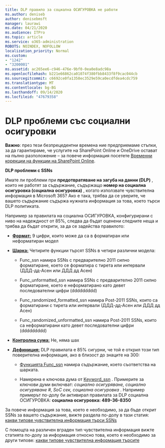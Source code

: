 ```yaml
---
title: DLP правило за социална ОСИГУРОВКА не работи
ms.author: deniseb
author: denisebmsft
manager: laurawi
ms.date: 04/21/2020
ms.audience: ITPro
ms.topic: article
ms.service: o365-administration
ROBOTS: NOINDEX, NOFOLLOW
localization_priority: Normal
ms.custom:
- "1242"
- "3200001"
ms.assetid: ac265ee6-c946-476e-9bf0-0ea0e8adc98a
ms.openlocfilehash: b221e66862ca01074f380fbb8433f8f9cac044cb
ms.sourcegitcommit: c6692ce0fa1358ec3529e59ca0ecdfdea4cdc759
ms.translationtype: MT
ms.contentlocale: bg-BG
ms.lasthandoff: 09/14/2020
ms.locfileid: "47679358"
---
```

# <a name="dlp-issues-with-social-security-numbers"></a>DLP проблеми със социални осигуровки

**Важно**: през тези безпрецедентни времена ние предприемаме стъпки, за да гарантираме, че услугите на SharePoint Online и OneDrive остават на пълно разположение – за повече информация посетете [Временни корекции на функции на SharePoint Online](https://aka.ms/ODSPAdjustments).

**DLP проблеми с SSNs**

Имате ли проблеми при **предотвратяване на загуба на данни (DLP)** , които не работят за съдържание, съдържащо **номер на социална осигуровка (социална осигуровка)** , когато използвате чувствителна информация в Microsoft 365? Ако е така, трябва да се уверите, че вашето съдържание съдържа нужната информация за това, което търси DLP политиката. 
  
Например за правилата на социална ОСИГУРОВКА, конфигурирани с ниво на надеждност от 85%, следва да бъдат оценени следните неща и трябва да бъдат открити, за да се задейства правилото:
  
- **[Формат:](https://docs.microsoft.com/microsoft-365/compliance/sensitive-information-type-entity-definitions#format-80)** 9 цифри, които може да са в форматиран или неформатиран модел

- **[Шарка:](https://msconnect.microsoft.com/https:/docs.microsoft.com/office365/securitycompliance/what-the-sensitive-information-types-look-for#pattern-80)** Четирите функции търсят SSNs в четири различни модела:

  - Func_ssn намира SSNs с предварително 2011 силно форматиране, което се форматира с тирета или интервали (ДДД-дд-Асен или ДДД дд Асен)

  - Func_unformatted_ssn намира SSNs с предварително 2011 силно форматиране, което е неформатирано като девет последователни цифри (ddddddddd)

  - Func_randomized_formatted_ssn намира Post-2011 SSNs, които са форматирани с тирета или интервали (ДДД-дд-Асен или ДДД дд Асен)

  - Func_randomized_unformatted_ssn намира Post-2011 SSNs, които са неформатирани като девет последователни цифри (ddddddddd)

- **[Контролна сума:](https://docs.microsoft.com/microsoft-365/compliance/sensitive-information-type-entity-definitions#checksum-79)** Не, няма шах

- **[Дефиниция:](https://docs.microsoft.com/microsoft-365/compliance/sensitive-information-type-entity-definitions#definition-80)** DLP правилата е 85% сигурни, че той е открил този тип поверителна информация, ако в близост до знаците на 300:

  - [Функцията Func_ssn](https://docs.microsoft.com/microsoft-365/compliance/sensitive-information-type-entity-definitions#pattern-80) намира съдържание, което съответства на шарката.

  - Намерена е ключова дума от [Keyword_ssn](https://docs.microsoft.com/microsoft-365/compliance/sensitive-information-type-entity-definitions#keyword_ssn) . Примерите за ключови думи включват:  *социално осигуряване, социално осигуряване #, SoC сек, социална осигуровка*  . Например примерът по-долу би активирал правилата за DLP социална ОСИГУРОВКА: **социална осигуровка: 489-36-8350**
  
За повече информация за това, което е необходимо, за да бъде открит SSNs за вашето съдържание, вижте раздела по-долу в тази статия: [какви типове чувствителна информация търси SSNs](https://docs.microsoft.com/microsoft-365/compliance/sensitive-information-type-entity-definitions#us-social-security-number-ssn)
  
С помощта на различен вграден тип чувствителна информация вижте статията по-долу за информация относно това, което е необходимо за други типове: [какви типове чувствителна информация търсите](https://docs.microsoft.com/microsoft-365/compliance/sensitive-information-type-entity-definitions)
  